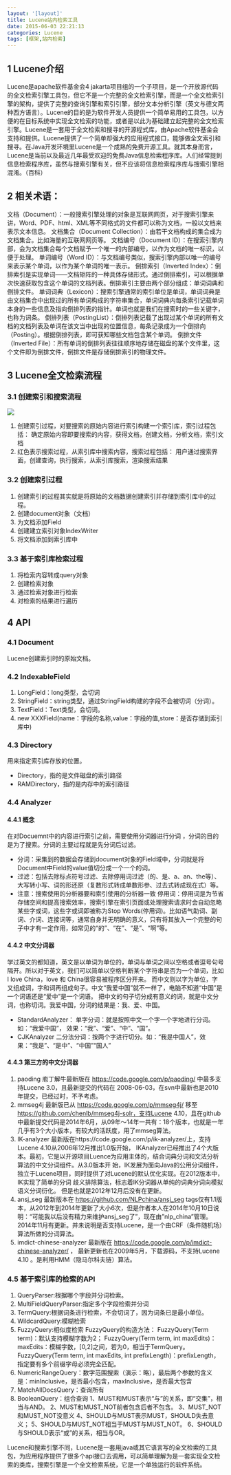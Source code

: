 ```yaml
---
layout: '[layout]'
title: Lucene站内检索工具
date: 2015-06-03 22:21:13
categories: Lucene
tags: [框架,站内检索]
---
```

## 1 Lucene介绍
Lucene是apache软件基金会4 jakarta项目组的一个子项目，是一个开放源代码的全文检索引擎工具包，但它不是一个完整的全文检索引擎，而是一个全文检索引擎的架构，提供了完整的查询引擎和索引引擎，部分文本分析引擎（英文与德文两种西方语言）。Lucene的目的是为软件开发人员提供一个简单易用的工具包，以方便的在目标系统中实现全文检索的功能，或者是以此为基础建立起完整的全文检索引擎。Lucene是一套用于全文检索和搜寻的开源程式库，由Apache软件基金会支持和提供。Lucene提供了一个简单却强大的应用程式接口，能够做全文索引和搜寻。在Java开发环境里Lucene是一个成熟的免费开源工具。就其本身而言，Lucene是当前以及最近几年最受欢迎的免费Java信息检索程序库。人们经常提到信息检索程序库，虽然与搜索引擎有关，但不应该将信息检索程序库与搜索引擎相混淆。（百科）

## 2 相关术语：
文档（Document）：一般搜索引擎处理的对象是互联网网页，对于搜索引擎来讲，Word、PDF、html、XML等不同格式的文件都可以称为文档，一般以文档来表示文本信息。
文档集合（Document Collection）：由若干文档构成的集合成为文档集合。比如海量的互联网网页等。
文档编号（Document ID）：在搜索引擎内部，会为文档集合每个文档赋予一个唯一的内部编号，以作为文档的唯一标识，以便于处理。
单词编号（Word ID）：与文档编号类似，搜索引擎内部以唯一的编号来表示某个单词，以作为某个单词的唯一表示。
倒排索引（Inverted Index）：倒排索引是实现单词——文档矩阵的一种具体存储形式。通过倒排索引，可以根据单次快速获取包含这个单词的文档列表。倒排索引主要由两个部分组成：单词词典和倒排文件。
单词词典（Lexicon）：搜索引擎通常的索引单位是单词，单词词典是由文档集合中出现过的所有单词构成的字符串集合，单词词典内每条索引记载单词本身的一些信息及指向倒排列表的指针。单词也就是我们在搜索时的一些关键字，也称为词条。
倒排列表（PostingList）：倒排列表记载了出现过某个单词的所有文档的文档列表及单词在该文当中出现的位置信息，每条记录成为一个倒排向（Posting）。根据倒排列表，即可获知哪些文档包含某个单词。
倒排文件（Inverted File）：所有单词的倒排列表往往顺序地存储在磁盘的某个文件里，这个文件即为倒排文件，倒排文件是存储倒排索引的物理文件。

## 3 Lucene全文检索流程
### 3.1	创建索引和搜索流程
 ![](http://i.imgur.com/mEcapdv.png)

1. 创建索引过程，对要搜索的原始内容进行索引构建一个索引库，索引过程包括：
确定原始内容即要搜索的内容，获得文档，创建文档，分析文档，索引文档
2. 红色表示搜索过程，从索引库中搜索内容，搜索过程包括：
用户通过搜索界面，创建查询，执行搜索，从索引库搜索，渲染搜索结果

### 3.2	创建索引过程
1. 创建索引的过程其实就是将原始的文档数据创建索引并存储到索引库中的过程。
2. 创建document对象（文档）
3. 为文档添加Field
4. 创建建立索引对象IndexWriter
5. 将文档添加到索引库中

### 3.3	基于索引库检索过程
1. 将检索内容转成query对象 
2. 创建检索对象
3. 通过检索对象进行检索
4. 对检索的结果进行遍历

## 4 API
### 4.1 Document
Lucene创建索引时的原始文档。
### 4.2 IndexableField
1. LongField：long类型，会切词
2. StringField：string类型，通过StringField构建的字段不会被切词（分词）。
3. TextField：Text类型，会切词。
4. new XXXField(name：字段的名称,value：字段的值,store：是否存储到索引库中)
### 4.3 Directory
用来指定索引库存放的位置。
- Directory，指的是文件磁盘的索引路径
- RAMDirectory，指的是内存中的索引路径
### 4.4 Analyzer
#### 4.4.1 概念
在对Docuemnt中的内容进行索引之前，需要使用分词器进行分词 ，分词的目的是为了搜索。分词的主要过程就是先分词后过滤。
- 分词：采集到的数据会存储到document对象的Field域中，分词就是将Document中Field的value值切分成一个一个的词。
- 过滤：包括去除标点符号过滤、去除停用词过滤（的、是、a、an、the等）、大写转小写、词的形还原（复数形式转成单数形参、过去式转成现在式）等。 
- 注意：搜索使用的分析器要和索引使用的分析器一致
停用词：停用词是为节省存储空间和提高搜索效率，搜索引擎在索引页面或处理搜索请求时会自动忽略某些字或词，这些字或词即被称为Stop Words(停用词)。比如语气助词、副词、介词、连接词等，通常自身并无明确的意义，只有将其放入一个完整的句子中才有一定作用，如常见的“的”、“在”、“是”、“啊”等。

#### 4.4.2 中文分词器
学过英文的都知道，英文是以单词为单位的，单词与单词之间以空格或者逗号句号隔开。所以对于英文，我们可以简单以空格判断某个字符串是否为一个单词，比如I love China，love 和 China很容易被程序区分开来。
而中文则以字为单位，字又组成词，字和词再组成句子。中文“我爱中国”就不一样了，电脑不知道“中国”是一个词语还是“爱中”是一个词语。
把中文的句子切分成有意义的词，就是中文分词，也称切词。我爱中国，分词的结果是：我、爱、中国。
- StandardAnalyzer：
单字分词：就是按照中文一个字一个字地进行分词。如：“我爱中国”，
效果：“我”、“爱”、“中”、“国”。
- CJKAnalyzer
二分法分词：按两个字进行切分。如：“我是中国人”，效果：“我是”、“是中”、“中国”“国人”
#### 4.4.3 第三方的中文分词器
1. paoding
庖丁解牛最新版在 https://code.google.com/p/paoding/ 中最多支持Lucene 3.0，且最新提交的代码在 2008-06-03，在svn中最新也是2010年提交，已经过时，不予考虑。
2. mmseg4j
最新版已从 https://code.google.com/p/mmseg4j/ 移至 https://github.com/chenlb/mmseg4j-solr，支持Lucene 4.10，且在github中最新提交代码是2014年6月，从09年～14年一共有：18个版本，也就是一年几乎有3个大小版本，有较大的活跃度，用了mmseg算法。
3. IK-analyzer
最新版在https://code.google.com/p/ik-analyzer/上，支持Lucene 4.10从2006年12月推出1.0版开始， IKAnalyzer已经推出了4个大版本。最初，它是以开源项目Luence为应用主体的，结合词典分词和文法分析算法的中文分词组件。从3.0版本开 始，IK发展为面向Java的公用分词组件，独立于Lucene项目，同时提供了对Lucene的默认优化实现。在2012版本中，IK实现了简单的分词 歧义排除算法，标志着IK分词器从单纯的词典分词向模拟语义分词衍化。 但是也就是2012年12月后没有在更新。
4. ansj_seg
最新版本在 https://github.com/NLPchina/ansj_seg tags仅有1.1版本，从2012年到2014年更新了大小6次，但是作者本人在2014年10月10日说明：“可能我以后没有精力来维护ansj_seg了”，现在由”nlp_china”管理。2014年11月有更新。并未说明是否支持Lucene，是一个由CRF（条件随机场）算法所做的分词算法。
5. imdict-chinese-analyzer
最新版在 https://code.google.com/p/imdict-chinese-analyzer/ ， 最新更新也在2009年5月，下载源码，不支持Lucene 4.10 。是利用HMM（隐马尔科夫链）算法。

### 4.5 基于索引库的检索的API
1. QueryParser:根据哪个字段并分词检索。
2. MultiFieldQueryParser:指定多个字段检索并分词
3. TermQuery:根据词条进行检索，不会切词了，因为词条已是最小单位。
4. WildcardQuery:模糊检索
5. FuzzyQuery:相似度检索
FuzzyQuery的构造方法：
FuzzyQuery(Term term)：默认支持模糊字数为2；
FuzzyQuery(Term term, int maxEdits)：maxEdits：模糊字数，[0,2]之间，若为0，相当于TermQuery。
FuzzyQuery(Term term, int maxEdits, int prefixLength)：prefixLength，指定要有多个前缀字母必须完全匹配。
6. NumericRangeQuery：数字范围搜索（演示：略），最后两个参数的含义是：minInclusive，是否最小包含，maxInclusive，是否最大包含
7. MatchAllDocsQuery：查询所有
8. BooleanQuery：组合查询
1、MUST和MUST表示“与”的关系，即“交集”，相当与AND。 
2、MUST和MUST_NOT前者包含后者不包含。 
3、MUST_NOT和MUST_NOT没意义 
4、SHOULD与MUST表示MUST，SHOULD失去意义； 
5、SHOULD与MUST_NOT相当于MUST与MUST_NOT。 
6、SHOULD与SHOULD表示“或”的关系，相当与OR。

Lucene和搜索引擎不同，Lucene是一套用java或其它语言写的全文检索的工具包，为应用程序提供了很多个api接口去调用，可以简单理解为是一套实现全文检索的类库，搜索引擎是一个全文检索系统，它是一个单独运行的软件系统。

